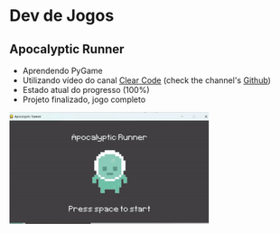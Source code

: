 # Dev de Jogos
## Apocalyptic Runner
* Aprendendo PyGame
* Utilizando vídeo do canal [Clear Code](https://www.youtube.com/watch?v=AY9MnQ4x3zk&t=7631s) (check the channel's [Github](https://github.com/clear-code-projects/UltimatePygameIntro))
* Estado atual do progresso (100%)
* Projeto finalizado, jogo completo

<img src="progress/gif_game.gif" alt="Actual Progress State" style="width:70%;">